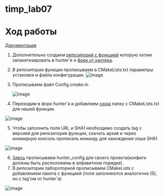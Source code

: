 # timp_lab07

# Ход работы
[Документация](https://hunter.readthedocs.io/en/latest/creating-new/create/cmake.html)

1) Дополнительно создаем [репозиторий с функцией](https://github.com/ImDmitrybtw/hello_foo) которую хотим запакетизировать в hunter'е и [форк от хантера](https://github.com/ImDmitrybtw/hunter/tree/hello_foo).
2) В репозитории функции прописываем в CMakeLists.txt параметры установки и файла конфигурации.
   ![image](https://user-images.githubusercontent.com/92674699/168253350-b1371d73-26df-43de-b848-0673bcf92492.png)
 
3) Прописываем файл Config.cmake.in

   ![image](https://user-images.githubusercontent.com/92674699/168253252-4d6cda9c-3e4d-4f44-865a-08ed13d2b52c.png)

4) Переходим в форк hunter'а и добавляем [сюда](https://github.com/ImDmitrybtw/hunter/tree/hello_foo/cmake/projects) папку с CMakeLists.txt для нашей функции.

![image](https://user-images.githubusercontent.com/92674699/168254417-e5d534c5-75e7-4a7e-bedd-dd1a406da89d.png)

5) Чтобы заполнить поля URL и SHA1 необходимо создать tag с версией для репозитория функции, скачать архив и через командную консоль прописать команду для нахождения хэша SHA1
 
![image](https://user-images.githubusercontent.com/92674699/168255392-ecd9ade5-bde2-4c84-b874-b949d89cef2c.png)

6) [Здесь](https://github.com/ImDmitrybtw/hunter/blob/hello_foo/cmake/configs/default.cmake) прописываем hunter_config для своего проекта(конфиги должны быть расположены в алфавитном порядке).
7) В репозитории лабороторной прописываем CMakeLists с добавлением пакета с функцией (поля заполняются аналогично (5), но с tag'ом от hunter'a)

![image](https://user-images.githubusercontent.com/92674699/168257313-ee271440-375f-4240-8311-cd1271928eff.png)


